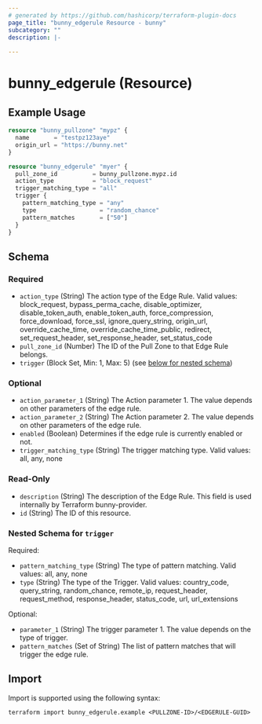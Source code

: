 ```yaml
---
# generated by https://github.com/hashicorp/terraform-plugin-docs
page_title: "bunny_edgerule Resource - bunny"
subcategory: ""
description: |-
  
---
```


# bunny_edgerule (Resource)



## Example Usage

```terraform
resource "bunny_pullzone" "mypz" {
  name       = "testpz123aye"
  origin_url = "https://bunny.net"
}

resource "bunny_edgerule" "myer" {
  pull_zone_id          = bunny_pullzone.mypz.id
  action_type           = "block_request"
  trigger_matching_type = "all"
  trigger {
    pattern_matching_type = "any"
    type                  = "random_chance"
    pattern_matches       = ["50"]
  }
}
```

<!-- schema generated by tfplugindocs -->
## Schema

### Required

- `action_type` (String) The action type of the Edge Rule.
Valid values: block_request, bypass_perma_cache, disable_optimizer, disable_token_auth, enable_token_auth, force_compression, force_download, force_ssl, ignore_query_string, origin_url, override_cache_time, override_cache_time_public, redirect, set_request_header, set_response_header, set_status_code
- `pull_zone_id` (Number) The ID of the Pull Zone to that Edge Rule belongs.
- `trigger` (Block Set, Min: 1, Max: 5) (see [below for nested schema](#nestedblock--trigger))

### Optional

- `action_parameter_1` (String) The Action parameter 1. The value depends on other parameters of the edge rule.
- `action_parameter_2` (String) The Action parameter 2. The value depends on other parameters of the edge rule.
- `enabled` (Boolean) Determines if the edge rule is currently enabled or not.
- `trigger_matching_type` (String) The trigger matching type.
Valid values: all, any, none

### Read-Only

- `description` (String) The description of the Edge Rule. This field is used internally by Terraform bunny-provider.
- `id` (String) The ID of this resource.

<a id="nestedblock--trigger"></a>
### Nested Schema for `trigger`

Required:

- `pattern_matching_type` (String) The type of pattern matching.
Valid values: all, any, none
- `type` (String) The type of the Trigger.
Valid values: country_code, query_string, random_chance, remote_ip, request_header, request_method, response_header, status_code, url, url_extensions

Optional:

- `parameter_1` (String) The trigger parameter 1. The value depends on the type of trigger.
- `pattern_matches` (Set of String) The list of pattern matches that will trigger the edge rule.

## Import

Import is supported using the following syntax:

```shell
terraform import bunny_edgerule.example <PULLZONE-ID>/<EDGERULE-GUID>
```
